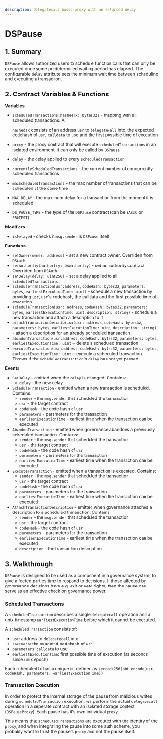 ```yaml
---
description: Delegatecall based proxy with an enforced delay
---
```


# DSPause

## 1. Summary <a id="1-introduction-summary"></a>

`DSPause` allows authorized users to schedule function calls that can only be executed once some predetermined waiting period has elapsed. The configurable `delay` attribute sets the minimum wait time between scheduling and executing a transaction.

## 2. Contract Variables & Functions

**Variables**

* `scheduledTransactions[hashedTx: bytes32]` - mapping with all scheduled transactions. A 

  `hashedTx` consists of an address `usr` to `delegatecall` into, the expected codehash of `usr`, `calldata` to use and the first possible time of execution

* `proxy` - the proxy contract that will execute `scheduledTransactions` in an isolated environment. It can only be called by `DSPause`
* `delay` - the delay applied to every `scheduledTransaction`
* `currentlyScheduledTransactions` - the current number of concurrently scheduled transactions
* `maxScheduledTransactions` - the max number of transactions that can be scheduled at the same time
* `MAX_DELAY` - the maximum delay for a transaction from the moment it is scheduled
* `DS_PAUSE_TYPE` - the type of the `DSPause` contract \(can be `BASIC` or `PROTEST`\)

**Modifiers**

* `isDelayed` - checks if `msg.sender` is `DSPause` itself

**Functions**

* `setOwner(owner: address)` - set a new contract owner. Overriden from `DSAuth`
* `setAuthority(authority: DSAuthority)` - set an authority contract. Overriden from `DSAuth`
* `setDelay(delay: uint256)` - set a delay applied to all `scheduledTransactions`
* `scheduleTransaction(usr:address`, `codeHash: bytes32`, `parameters: bytes`, `earliestExecutionTime: uint)` - schedule a new transaction by providing `usr`, `usr`'s codehash, the calldata and the first possible time of execution
* `scheduleTransaction(usr: address`, `codeHash: bytes32`, `parameters: bytes`, `earliestExecutionTime: uint`, `description: string)` - schedule a new transaction and attach a description to it
* `attachTransactionDescription(usr: address`, `codeHash: bytes32`, `parameters: bytes`, `earliestExecutionTime: uint`, `description: string)` - attach a description for an already scheduled transaction
* `abandonTransaction(usr:address`, `codeHash: bytes32`, `parameters: bytes`, `earliestExecutionTime: uint)`- delete a scheduled transaction
* `executeTransaction(usr:address`, `codeHash: bytes32`, `parameters: bytes`, `earliestExecutionTime: uint)`- execute a scheduled transaction. Throws if the `scheduledTransaction`'s `delay` has not yet passed

**Events**

* `SetDelay` - emitted when the `delay` is changed. Contains:
  * `delay` - the new delay
* `ScheduleTransaction` - emitted when a new transaction is scheduled. Contains:
  * `sender` - the `msg.sender` that scheduled the transaction
  * `usr` - the target contract
  * `codeHash` - the code hash of `usr`
  * `parameters` - parameters for the transaction
  * `earliestExecutionTime` - earliest time when the transaction can be executed
* `AbandonTransaction` - emitted when governance abandons a previously scheduled transaction. Contains:
  * `sender` - the `msg.sender` that scheduled the transaction
  * `usr` - the target contract
  * `codeHash` - the code hash of `usr`
  * `parameters` - parameters for the transaction
  * `earliestExecutionTime` - earliest time when the transaction can be executed
* `ExecuteTransaction` - emitted when a transaction is executed. Contains:
  * `sender` - the `msg.sender` that scheduled the transaction
  * `usr` - the target contract
  * `codeHash` - the code hash of `usr`
  * `parameters` - parameters for the transaction
  * `earliestExecutionTime` - earliest time when the transaction can be executed
* `AttachTransactionDescription` - emitted when governance attaches a description to a scheduled transaction. Contains:
  * `sender` - the `msg.sender` that scheduled the transaction
  * `usr` - the target contract
  * `codeHash` - the code hash of `usr`
  * `parameters` - parameters for the transaction
  * `earliestExecutionTime` - earliest time when the transaction can be executed
  * `description` - the transaction description

## 3. Walkthrough <a id="2-contract-details"></a>

`DSPause` is designed to be used as a component in a governance system, to give affected parties time to respond to decisions. If those affected by governance decisions have e.g. exit or veto rights, then the pause can serve as an effective check on governance power.

### Scheduled Transactions

A `scheduledTransaction` describes a single `delegatecall` operation and a unix timestamp `earliestExecutionTime` before which it cannot be executed.

A `scheduledTransaction` consists of:

* `usr`: address to `delegatecall` into
* `codeHash`: the expected codehash of `usr`
* `parameters`: `calldata` to use
* `earliestExecutionTime`: first possible time of execution \(as seconds since unix epoch\)

Each scheduled tx has a unique id, defined as `keccack256(abi.encode(usr, codeHash, parameters, earliestExecutionTime))`

### Transaction Execution

In order to protect the internal storage of the pause from malicious writes during `scheduledTransaction` execution, we perform the actual `delegatecall` operation in a seperate contract with an isolated storage context \(`DSPauseProxy`\). Each pause has it's own individual `proxy`.

This means that `scheduledTransactions` are executed with the identity of the `proxy`, and when integrating the pause into some auth scheme, you probably want to trust the pause's `proxy` and not the pause itself.



